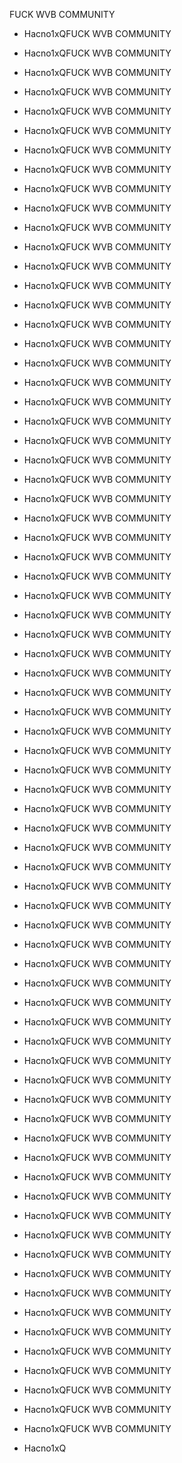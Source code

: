 FUCK WVB COMMUNITY

- Hacno1xQFUCK WVB COMMUNITY

- Hacno1xQFUCK WVB COMMUNITY

- Hacno1xQFUCK WVB COMMUNITY

- Hacno1xQFUCK WVB COMMUNITY

- Hacno1xQFUCK WVB COMMUNITY

- Hacno1xQFUCK WVB COMMUNITY

- Hacno1xQFUCK WVB COMMUNITY

- Hacno1xQFUCK WVB COMMUNITY

- Hacno1xQFUCK WVB COMMUNITY

- Hacno1xQFUCK WVB COMMUNITY

- Hacno1xQFUCK WVB COMMUNITY

- Hacno1xQFUCK WVB COMMUNITY

- Hacno1xQFUCK WVB COMMUNITY

- Hacno1xQFUCK WVB COMMUNITY

- Hacno1xQFUCK WVB COMMUNITY

- Hacno1xQFUCK WVB COMMUNITY

- Hacno1xQFUCK WVB COMMUNITY

- Hacno1xQFUCK WVB COMMUNITY

- Hacno1xQFUCK WVB COMMUNITY

- Hacno1xQFUCK WVB COMMUNITY

- Hacno1xQFUCK WVB COMMUNITY

- Hacno1xQFUCK WVB COMMUNITY

- Hacno1xQFUCK WVB COMMUNITY

- Hacno1xQFUCK WVB COMMUNITY

- Hacno1xQFUCK WVB COMMUNITY

- Hacno1xQFUCK WVB COMMUNITY

- Hacno1xQFUCK WVB COMMUNITY

- Hacno1xQFUCK WVB COMMUNITY

- Hacno1xQFUCK WVB COMMUNITY

- Hacno1xQFUCK WVB COMMUNITY

- Hacno1xQFUCK WVB COMMUNITY

- Hacno1xQFUCK WVB COMMUNITY

- Hacno1xQFUCK WVB COMMUNITY

- Hacno1xQFUCK WVB COMMUNITY

- Hacno1xQFUCK WVB COMMUNITY

- Hacno1xQFUCK WVB COMMUNITY

- Hacno1xQFUCK WVB COMMUNITY

- Hacno1xQFUCK WVB COMMUNITY

- Hacno1xQFUCK WVB COMMUNITY

- Hacno1xQFUCK WVB COMMUNITY

- Hacno1xQFUCK WVB COMMUNITY

- Hacno1xQFUCK WVB COMMUNITY

- Hacno1xQFUCK WVB COMMUNITY

- Hacno1xQFUCK WVB COMMUNITY

- Hacno1xQFUCK WVB COMMUNITY

- Hacno1xQFUCK WVB COMMUNITY

- Hacno1xQFUCK WVB COMMUNITY

- Hacno1xQFUCK WVB COMMUNITY

- Hacno1xQFUCK WVB COMMUNITY

- Hacno1xQFUCK WVB COMMUNITY

- Hacno1xQFUCK WVB COMMUNITY

- Hacno1xQFUCK WVB COMMUNITY

- Hacno1xQFUCK WVB COMMUNITY

- Hacno1xQFUCK WVB COMMUNITY

- Hacno1xQFUCK WVB COMMUNITY

- Hacno1xQFUCK WVB COMMUNITY

- Hacno1xQFUCK WVB COMMUNITY

- Hacno1xQFUCK WVB COMMUNITY

- Hacno1xQFUCK WVB COMMUNITY

- Hacno1xQFUCK WVB COMMUNITY

- Hacno1xQFUCK WVB COMMUNITY

- Hacno1xQFUCK WVB COMMUNITY

- Hacno1xQFUCK WVB COMMUNITY

- Hacno1xQFUCK WVB COMMUNITY

- Hacno1xQFUCK WVB COMMUNITY

- Hacno1xQFUCK WVB COMMUNITY

- Hacno1xQFUCK WVB COMMUNITY

- Hacno1xQFUCK WVB COMMUNITY

- Hacno1xQFUCK WVB COMMUNITY

- Hacno1xQFUCK WVB COMMUNITY

- Hacno1xQFUCK WVB COMMUNITY

- Hacno1xQFUCK WVB COMMUNITY

- Hacno1xQFUCK WVB COMMUNITY

- Hacno1xQ
